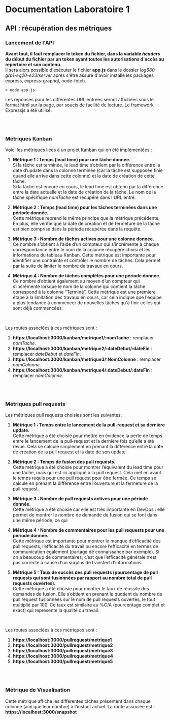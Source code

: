 # Documentation Laboratoire 1

## API : récupération des métriques

### Lancement de l'API

__Avant tout, il faut remplacer le token du fichier, dans la variable *headers* du début du fichier par un token ayant toutes les autorisations d'accès au repertoire et son contenu.__  
Il sera alors possible d'exécuter le fichier __app.js__ dans le dossier *log680-grp1-eq20-e23/server* après s'être assuré d'avoir installé les packages express, express-graphql, node-fetch.

` > node app.js `

Les réponses pour les différentes URL entrées seront affichées sous le format html sur la page, par soucis de facilité de lecture. Le framework Expressjs a été utilisé.

<br>
<br>

### Métriques Kanban

Voici les métriques liées à un projet Kanban qui on été implémentées : 
1. __Métrique 1 : Temps (lead time) pour une tâche donnée.__  
   Si la tâche est terminée, le lead time s’obtient par la différence entre la date d’update dans la colonne terminée (car la tâche est supposée finie quand elle arrive dans cette colonne) et la date de création de cette tâche.  
   Si la tâche est encore en cours, le lead time est obtenu par la différence entre la date actuelle et la date de création de la tâche. 
   Le nom de la tâche spécifique *nomTache* est récupéré dans l'URL entré.  
   
3. __Métrique 2 : Temps (lead time) pour les tâches terminées dans une période donnée.__  
   Cette métrique reprend le même principe que la métrique précédente. En plus, elle vérifie que la date de création et de fermeture de la tâche est bien comprise dans la période récupérée dans la requête. 
   
4. __Métrique 3 : Nombre de tâches actives pour une colonne donnée.__  
   Ce nombre s’obtient à l’aide d’un compteur qui s’incrémente à chaque correspondance entre le nom de la colonne récupéré choisi et les informations du tableau Kanban. Cette métrique est importante pour identifier une contrainte et contrôler le nombre de tâches. Cela permet par la suite de limiter le nombre de travaux en cours.

5. __Métrique 4 : Nombre de tâches complétés pour une période donnée.__  
   Ce nombre d’obtient également au moyen d’un compteur qui s’incrémente lorsque le nom de la colonne qui contient la tâche correspond à la colonne “Terminé”. Cette métrique est une première étape à la limitation des travaux en cours, car cela indique que l'équipe a plus tendance à commencer de nouvelles tâches qu'à finir celles qui sont déjà commencées.
<br>      

Les routes associées à ces métriques sont :  
1. __https://localhost:3000/kanban/metrique1/:nomTache__ : remplacer *nomTache*.
2. __https://localhost:3000/kanban/metrique2/:dateDebut/:dateFin__ : remplacer *dateDebut* et *dateFin*.
3. __https://localhost:3000/kanban/metrique3/:NomColonne__ : remplacer *nomColonne*.
4. __https://localhost:3000/kanban/metrique4/:dateDebut/:dateFin__ : remplacer *nomColonne*.  

<br>
<br>

### Métriques pull requests

Les métriques pull requests choisies sont les suivantes:
1. __Métrique 1 : Temps entre le lancement de la pull-request et sa dernière update.__  
Cette métrique a été choisie pour mettre en évidence la perte de temps entre le lancement de la pull-request et la dernière fois qu’elle a été revue. Cela se calcule simplement en prenant la différence entre la date de création de la pull request et la date de son update. 

2. __Métrique 2 : Temps de fusion des pull requests.__  
Cette métrique a été choisie pour montrer l’équivalent du lead time pour une tâche, mais qui est ici appliqué à la pull request. Cela met en avant le temps requis pour une pull request pour être fermée. Ce temps se calcule en prenant la différence entre l’ouverture et la fermeture de la pull request. 

3. __Métrique 3 : Nombre de pull requests actives pour une période donnée.__  
Cette métrique a été choisie car elle est très importante en DevOps : elle permet de montrer le nombre de demande de fusion qui se font dans une même période, ce qui  

4. __Métrique 4 : Nombre de commentaires pour les pull requests pour une période donnée.__  
Cette métrique est importante pour montrer le manque d’efficacité des pull requests, l’efficacité du travail ou encore l’efficacité en termes de communication également (partage de connaissance par exemple). Si on a beaucoup de commentaires, c’est que l’efficacité générale n’est pas correcte à cause d'un surplus de transfert d'informations.

5. __Métrique 5 : Taux de succès des pull requests (pourcentage de pull requests qui sont fusionnées par rapport au nombre total de pull requests ouvertes).__  
Cette métrique a été choisie pour montrer le taux de réussite des demandes de fusion. Elle s’obtient en prenant le quotient du nombre de pull request fusionnées sur le nom de pull requests ouvertes, le tout multiplié par 100. Ce taux est similaire au %C/A (pourcentage complet et exact) qui représente la qualité du travail.
<br>

Les routes associées à ces métriques sont :  
1. __https://localhost:3000/pullrequest/metrique1__ 
2. __https://localhost:3000/pullrequest/metrique2__
3. __https://localhost:3000/pullrequest/metrique3__
4. __https://localhost:3000/pullrequest/metrique4__
5. __https://localhost:3000/pullrequest/metrique5__  

<br>
<br>

### Métrique de Visualisation

Cette métrique affiche les différentes tâches présentent dans chaque colonne (aini que leur nombre) à l'instant actuel. La route associée est : __https://localhost:3000/snapshot__
